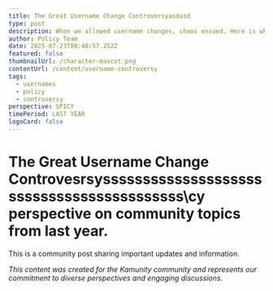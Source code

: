 ```yaml
---
title: The Great Username Change Controversyasdasd
type: post
description: When we allowed username changes, chaos ensued. Here is what we learned.
author: Policy Team
date: 2025-07-23T00:48:57.252Z
featured: false
thumbnailUrl: /character-mascot.png
contentUrl: /content/username-controversy
tags:
  - usernames
  - policy
  - controversy
perspective: SPICY
timePeriod: LAST YEAR
logoCard: false
---
```

# The Great Username Change Controvesrsyssssssssssssssssssssssssssssssssssssssssss\cy perspective on community topics from last year. 

This is a community post sharing important updates and information.

*This content was created for the Kamunity community and represents our commitment to diverse perspectives and engaging discussions.*